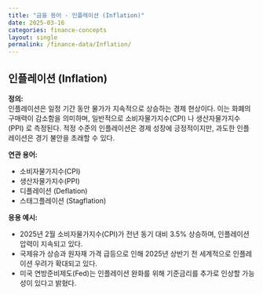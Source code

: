 ```yaml
---
title: "금융 용어 - 인플레이션 (Inflation)"
date: 2025-03-16
categories: finance-concepts
layout: single
permalink: /finance-data/Inflation/
---
```


## 인플레이션 (Inflation)

**정의:**  
인플레이션은 일정 기간 동안 물가가 지속적으로 상승하는 경제 현상이다.
이는 화폐의 구매력이 감소함을 의미하며, 일반적으로 소비자물가지수(CPI) 나 생산자물가지수(PPI) 로 측정된다.
적정 수준의 인플레이션은 경제 성장에 긍정적이지만, 과도한 인플레이션은 경기 불안을 초래할 수 있다.

**연관 용어:**  
- 소비자물가지수(CPI)
- 생산자물가지수(PPI)
- 디플레이션 (Deflation)
- 스태그플레이션 (Stagflation)


**응용 예시:**  
- 2025년 2월 소비자물가지수(CPI)가 전년 동기 대비 3.5% 상승하며, 인플레이션 압력이 지속되고 있다.
- 국제유가 상승과 원자재 가격 급등으로 인해 2025년 상반기 전 세계적으로 인플레이션 우려가 확대되고 있다.
- 미국 연방준비제도(Fed)는 인플레이션 완화를 위해 기준금리를 추가로 인상할 가능성이 있다고 밝혔다.
